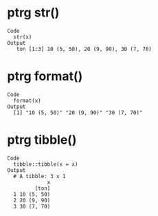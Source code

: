 # ptrg str()

    Code
      str(x)
    Output
       ton [1:3] 10 (5, 50), 20 (9, 90), 30 (7, 70)

# ptrg format()

    Code
      format(x)
    Output
      [1] "10 (5, 50)" "20 (9, 90)" "30 (7, 70)"

# ptrg tibble()

    Code
      tibble::tibble(x = x)
    Output
      # A tibble: 3 x 1
                 x
             [ton]
      1 10 (5, 50)
      2 20 (9, 90)
      3 30 (7, 70)


